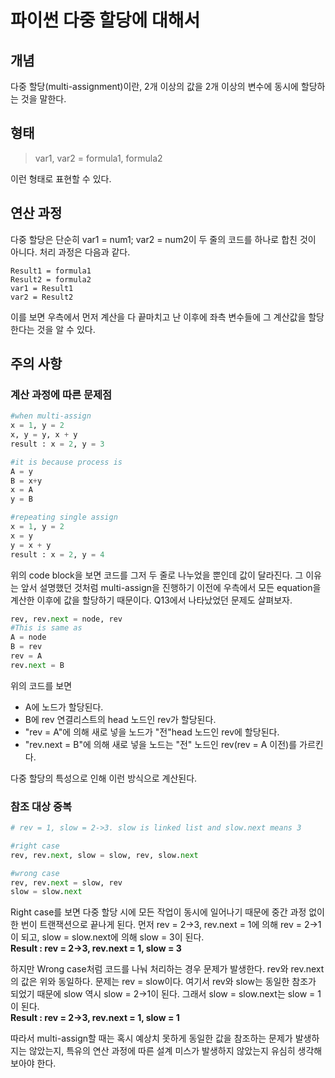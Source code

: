 # 파이썬 다중 할당에 대해서

## 개념
다중 할당(multi-assignment)이란, 2개 이상의 값을 2개 이상의 변수에 동시에 할당하는 것을 말한다. 

## 형태
> var1, var2 = formula1, formula2  

이런 형태로 표현할 수 있다.

## 연산 과정  

다중 할당은 단순히 var1 = num1; var2 = num2이 두 줄의 코드를 하나로 합친 것이 아니다. 처리 과정은 다음과 같다.

```
Result1 = formula1
Result2 = formula2
var1 = Result1
var2 = Result2
```
이를 보면 우측에서 먼저 계산을 다 끝마치고 난 이후에 좌측 변수들에
그 계산값을 할당한다는 것을 알 수 있다.   

## 주의 사항

### 계산 과정에 따른 문제점

```py
#when multi-assign
x = 1, y = 2
x, y = y, x + y
result : x = 2, y = 3

#it is because process is
A = y
B = x+y
x = A
y = B

#repeating single assign
x = 1, y = 2
x = y
y = x + y
result : x = 2, y = 4
```
위의 code block을 보면 코드를 그저 두 줄로 나누었을 뿐인데 값이 달라진다. 그 이유는 앞서 설명했던 것처럼 multi-assign을 진행하기 이전에 우측에서 모든 equation을 계산한 이후에 값을 할당하기 때문이다. Q13에서 나타났었던 문제도 살펴보자.

```py
rev, rev.next = node, rev
#This is same as
A = node
B = rev
rev = A 
rev.next = B
```
위의 코드를 보면
- A에 노드가 할당된다. 
- B에 rev 연결리스트의 head 노드인 rev가 할당된다.
- "rev = A"에 의해 새로 넣을 노드가 "전"head 노드인 rev에 할당된다.
- "rev.next = B"에 의해  새로 넣을 노드는 "전" 노드인 rev(rev = A 이전)를 가르킨다.

다중 할당의 특성으로 인해 이런 방식으로 계산된다.

### 참조 대상 중복
```py
# rev = 1, slow = 2->3. slow is linked list and slow.next means 3

#right case
rev, rev.next, slow = slow, rev, slow.next

#wrong case
rev, rev.next = slow, rev
slow = slow.next
```
Right case를 보면 다중 할당 시에 모든 작업이 동시에 일어나기 때문에 중간 과정 없이 한 번이 트랜잭션으로 끝나게 된다. 먼저 rev = 2->3, rev.next = 1에 의해 rev = 2->1이 되고, slow = slow.next에 의해 slow = 3이 된다.  
__Result : rev = 2->3, rev.next = 1, slow = 3__

하지만 Wrong case처럼 코드를 나눠 처리하는 경우 문제가 발생한다. rev와 rev.next의 값은 위와 동일하다. 문제는 rev = slow이다. 여기서 rev와 slow는 동일한 참조가 되었기 때문에 slow 역시 slow = 2->1이 된다. 그래서 slow = slow.next는 slow = 1이 된다.  
__Result : rev = 2->3, rev.next = 1, slow = 1__

따라서 multi-assign할 때는 혹시 예상치 못하게 동일한 값을 참조하는 문제가 발생하지는 않았는지, 특유의 연산 과정에 따른 설계 미스가 발생하지 않았는지 유심히 생각해보아야 한다.